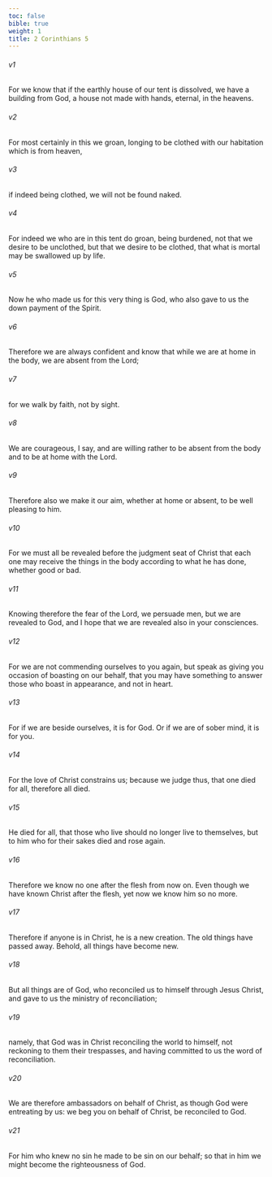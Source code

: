 ```yaml
---
toc: false
bible: true
weight: 1
title: 2 Corinthians 5
---
```




###### v1 
For we know that if the earthly house of our tent is dissolved, we have a building from God, a house not made with hands, eternal, in the heavens. 

###### v2 
For most certainly in this we groan, longing to be clothed with our habitation which is from heaven, 

###### v3 
if indeed being clothed, we will not be found naked. 

###### v4 
For indeed we who are in this tent do groan, being burdened, not that we desire to be unclothed, but that we desire to be clothed, that what is mortal may be swallowed up by life. 

###### v5 
Now he who made us for this very thing is God, who also gave to us the down payment of the Spirit. 

###### v6 
Therefore we are always confident and know that while we are at home in the body, we are absent from the Lord; 

###### v7 
for we walk by faith, not by sight. 

###### v8 
We are courageous, I say, and are willing rather to be absent from the body and to be at home with the Lord. 

###### v9 
Therefore also we make it our aim, whether at home or absent, to be well pleasing to him. 

###### v10 
For we must all be revealed before the judgment seat of Christ that each one may receive the things in the body according to what he has done, whether good or bad. 

###### v11 
Knowing therefore the fear of the Lord, we persuade men, but we are revealed to God, and I hope that we are revealed also in your consciences. 

###### v12 
For we are not commending ourselves to you again, but speak as giving you occasion of boasting on our behalf, that you may have something to answer those who boast in appearance, and not in heart. 

###### v13 
For if we are beside ourselves, it is for God. Or if we are of sober mind, it is for you. 

###### v14 
For the love of Christ constrains us; because we judge thus, that one died for all, therefore all died. 

###### v15 
He died for all, that those who live should no longer live to themselves, but to him who for their sakes died and rose again. 

###### v16 
Therefore we know no one after the flesh from now on. Even though we have known Christ after the flesh, yet now we know him so no more. 

###### v17 
Therefore if anyone is in Christ, he is a new creation. The old things have passed away. Behold, all things have become new. 

###### v18 
But all things are of God, who reconciled us to himself through Jesus Christ, and gave to us the ministry of reconciliation; 

###### v19 
namely, that God was in Christ reconciling the world to himself, not reckoning to them their trespasses, and having committed to us the word of reconciliation. 

###### v20 
We are therefore ambassadors on behalf of Christ, as though God were entreating by us: we beg you on behalf of Christ, be reconciled to God. 

###### v21 
For him who knew no sin he made to be sin on our behalf; so that in him we might become the righteousness of God.
